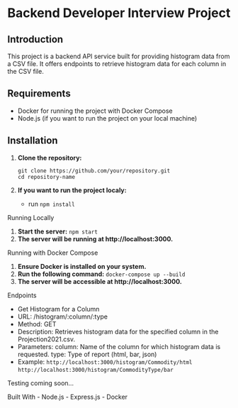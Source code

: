 # Backend Developer Interview Project

## Introduction
This project is a backend API service built for providing histogram data from a CSV file. It offers endpoints to retrieve histogram data for each column in the CSV file.

## Requirements
- Docker for running the project with Docker Compose
- Node.js (if you want to run the project on your local machine)

## Installation
1. **Clone the repository:**
    ```
    git clone https://github.com/your/repository.git
    cd repository-name
    ```
    
2. **If you want to run the project localy:**
    - run `npm install`

Running Locally
1. **Start the server:**
    `npm start`
2. **The server will be running at http://localhost:3000.**

Running with Docker Compose
1. **Ensure Docker is installed on your system.**
2. **Run the following command:**
`docker-compose up --build`
3. **The server will be accessible at http://localhost:3000.**

Endpoints

- Get Histogram for a Column
- URL: /histogram/:column/:type
- Method: GET
- Description: Retrieves histogram data for the specified column in the Projection2021.csv.
- Parameters:
    column: Name of the column for which histogram data is requested.
    type: Type of report (html, bar, json)
- Example:
    `http://localhost:3000/histogram/Commodity/html`
    `http://localhost:3000/histogram/CommodityType/bar`

Testing
    coming soon...

Built With
    - Node.js
    - Express.js
    - Docker




